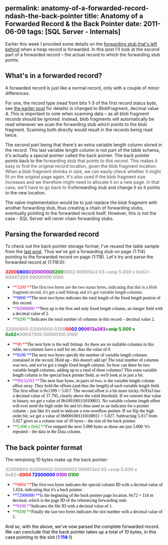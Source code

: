 permalink: anatomy-of-a-forwarded-record-ndash-the-back-pointer
title: Anatomy of a Forwarded Record & the Back Pointer
date: 2011-06-09
tags: [SQL Server - Internals]
---
Earlier this week I provided some details on the [forwarding stub that's left behind](/anatomy-of-a-forwarded-record-ndash-the-forwarding-stub) when a heap record is forwarded. In this post I'll look at the second part of a forwarded record – the actual record to which the forwarding stub points.

<!-- more -->

## What's in a forwarded record?

A forwarded record is just like a normal record, only with a couple of minor differences.

For one, the record type (read from bits 1-3 of the first record status byte, see [the earlier post](/anatomy-of-a-forwarded-record-ndash-the-forwarding-stub)
for details) is changed to BlobFragment, decimal value 4. This is important to note when scanning data – as all blob fragment records should be ignored. Instead, blob fragments will automatically be read whenever we scan the forwarding stub which points to the blob fragment. Scanning both directly would result in the records being read twice.

The second part being that there's an extra variable length column stored in the record. This last variable length column is not part of the table schema, it's actually a special pointer called the back pointer. The back pointer points back to the <font color="#444444">forwarding stub that points to this record. This makes it easy to find the original record location, given the blob fragment location. When a blob fragment shrinks in size, we can easily check whether it might fit on the original page again. It's also used if the blob fragment size increases and we therefore might need to allocate it on a new page. In that case, we'll have to go back to the</font>forwarding stub and change it so it points to the new location.

The naïve implementation would be to just replace the blob fragment with another forwarding stub, thus creating a chain of forwarding stubs, eventually pointing to the forwarded record itself. However, this is not the case - SQL Server will never chain forwarding stubs.

## Parsing the forwarded record

To check out the back pointer storage format, I've reused the table sample from the [last post](/anatomy-of-a-forwarded-record-ndash-the-forwarding-stub). Thus we've got a forwarding stub on page (1:114) pointing to the forwarded record on page (1:118). Let's try and parse the forwarded record at (1:118:0):  

**<font color="#ff0000">3200</font><font color="#0000ff">0800</font><font color="#9b00d3">02000000</font><font color="#008000">0200</font>**<font color="#a5a5a5">**0002 009913a3 93 <snip 5.000 x 0x62> 00047200 00000100 0100**</font>

* <font face="Lucida Sans Unicode"><font color="#ff0000">**3200  **</font>The first two bytes are the two status bytes, indicating that this is a blob fragment record, it's got a null bitmap and it's got variable length columns.</font>
* <font face="Lucida Sans Unicode"><font color="#0000ff">**0800  **</font><font color="#000000">The next two bytes indicates the total length of the fixed length portion of this record.</font></font>
* <font face="Lucida Sans Unicode"><font color="#9b00d3">**02000000  **</font><font color="#000000">Next up is the first and only fixed length column, an integer field with a decimal value of 2.</font></font>
* <font face="Lucida Sans Unicode"><font color="#804000"><font color="#008000">**0200  **</font></font><font color="#000000">Indicates the total number of columns in this record – decimal value 2.</font></font>

**<font color="#a5a5a5">32000800 02000000 0200</font><font color="#ff0000">00</font><font color="#0000ff">02 00</font><font color="#9b00d3">9913a3</font><font color="#9b00d3">93</font><font color="#008000"><snip 5.000 x 0x62></font>**<font color="#a5a5a5">**00047200 00000100 0100**</font>

* <font face="Lucida Sans Unicode"><font color="#ff0000">**00  **</font><font color="#000000">The next byte is the null bitmap. As there are no nullable columns in this table, no columns have a null bit set, thus the value of 0.</font>    </font>
* <font face="Lucida Sans Unicode"><font color="#0000ff">**0200  **</font><font color="#000000">The next two bytes specify the number of variable length columns contained in the record. Hold up - this doesn't add up! The total number of columns was two, and we've got a single fixed length column. So how can there be two variable length columns, adding up to a total of three columns? This extra variable length column is the special back pointer field, as we'll look at in just a bit.</font>    </font>
* <font face="Lucida Sans Unicode"><font color="#9b00d3">**9913a393  **</font><font color="#000000">The next four bytes, in pairs of two, is the variable length column offset array. They hold the offsets (and thus the length) of each variable length field. The first offset is 0x1399 = 5.017. The second offset is a bit more tricky. 0x93a3 has a decimal value of 37.795, clearly above the valid threshold. If we convert that value to binary, we get a value of 0b1001001110100011. No variable column length offset will ever need the high order bit and it's thus used as an indicator for a pointer column – just like it's used to indicate a row-overflow pointer. If we flip the high order bit, we get a value of 0b0001001110100011 = 5.027. Subtracting 5.017 from 5.027 gives us a column size of 10 bytes – the size of the back pointer.</font>    </font>
* <font face="Lucida Sans Unicode"><font color="#008000">**5.000 x 0x62  **</font><font color="#000000">I've snipped the next 5.000 bytes as those are just 5.000 ‘b's repeated – the data in the Data column.</font></font>


## The back pointer format

The remaining 10 bytes make up the back pointer:

**<font color="#a5a5a5">32000800 02000000 02000002 009913a3 93 <snip 5.000 x 0x62><font color="#ff0000">0004</font> <font color="#0000ff">72000000</font> <font color="#9b00d3">0100</font> <font color="#008000">0100</font></font>**

* <font color="#000000"><font face="Lucida Sans Unicode"><font color="#ff0000">**0004  **</font>The first two bytes indicates the special column ID with a decimal value of 1.024, indicating that it's a back pointer.    </font></font>
* <font color="#000000"><font face="Lucida Sans Unicode"><font color="#0000ff">**72000000  **</font>Is the beginning of the back pointer page location. 0x72 = 114 in decimal, which is the page ID of the referencing forwarding stub.    </font></font>
* <font color="#000000"><font face="Lucida Sans Unicode"><font color="#9b00d3">**0100  **</font>Indicates the file ID with a decimal value of 1.    </font></font>
* <font color="#000000"><font face="Lucida Sans Unicode"><font color="#008000">**0100  **</font>Finally the last two bytes indicates the slot number with a decimal value of 1.</font></font>

<font color="#000000">And so, with the above, we've now parsed the complete forwarded record. We can conclude that the back pointer takes up a total of 10 bytes, in this case pointing to the slot (<font color="#9b00d3">**1**</font>:<font color="#0000ff">**114**</font>:<font color="#008000">**1**</font>)</font>